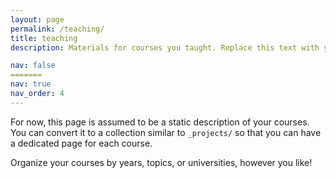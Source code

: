 ```yaml
---
layout: page
permalink: /teaching/
title: teaching
description: Materials for courses you taught. Replace this text with your description.

nav: false
=======
nav: true
nav_order: 4
---
```


For now, this page is assumed to be a static description of your courses. You can convert it to a collection similar to `_projects/` so that you can have a dedicated page for each course.

Organize your courses by years, topics, or universities, however you like!
